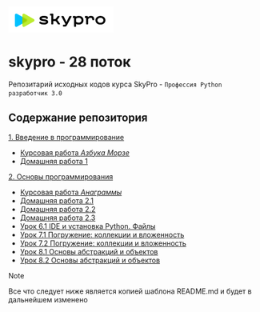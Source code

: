![](skypro.PNG) 
# skypro - 28 поток
Репозитарий исходных кодов курса SkyPro - `Профессия Python разработчик 3.0`

## Содержание репозитория
[1. Введение в программирование][Курс 1]
- [Курсовая работа _Азбука Морзе_][Курсовая работа 1] 
- [Домашняя работа 1] 

[2. Основы программирования][Курс 2]
- [Курсовая работа _Анаграммы_][Курсовая работа 2]
- [Домашняя работа 2.1] 
- [Домашняя работа 2.2]
- [Домашняя работа 2.3]
- [Урок 6.1 IDE и установка Python. Файлы][L61]
- [Урок 7.1 Погружение: коллекции и вложенность][L71]
- [Урок 7.2 Погружение: коллекции и вложенность][L72]
- [Урок 8.1 Основы абстракций и объектов][L81]
- [Урок 8.2 Основы абстракций и объектов][L82]

<!--
<details>
<summary>Исходники</summary>
Ссылки на источники

</details>
-->

> [!NOTE]
> Все что следует ниже является копией шаблона README.md и будет в дальнейшем изменено

<!--
## Getting Started

These instructions will get you a copy of the project up and running on your local machine for development and testing purposes. See deployment for notes on how to deploy the project on a live system.

### Prerequisites

What things you need to install the software and how to install them

```
Give examples
```

### Installing

A step by step series of examples that tell you how to get a development env running

Say what the step will be

```
Give the example
```

And repeat

```
until finished
```

End with an example of getting some data out of the system or using it for a little demo

## Running the tests

Explain how to run the automated tests for this system

### Break down into end to end tests

Explain what these tests test and why

```
Give an example
```

### And coding style tests

Explain what these tests test and why

```
Give an example
```

## Deployment

Add additional notes about how to deploy this on a live system

## Built With

* [Dropwizard](http://www.dropwizard.io/1.0.2/docs/) - The web framework used
* [Maven](https://maven.apache.org/) - Dependency Management
* [ROME](https://rometools.github.io/rome/) - Used to generate RSS Feeds

## Contributing

Please read [CONTRIBUTING.md](https://gist.github.com/PurpleBooth/b24679402957c63ec426) for details on our code of conduct, and the process for submitting pull requests to us.

## Versioning

We use [SemVer](http://semver.org/) for versioning. For the versions available, see the [tags on this repository](https://github.com/your/project/tags). 

## Authors

* **Billie Thompson** - *Initial work* - [PurpleBooth](https://github.com/PurpleBooth)

See also the list of [contributors](https://github.com/your/project/contributors) who participated in this project.

## License

This project is licensed under the MIT License - see the [LICENSE.md](LICENSE.md) file for details

## Acknowledgments

* Hat tip to anyone whose code was used
* Inspiration
* etc
-->

[//]: #ссылки

[Курс 1]: https://github.com/AndreyYuryev/skypro/sources/Block_1
[Курс 2]: https://github.com/AndreyYuryev/skypro/sources/Block_2

[Курсовая работа 1]: https://github.com/AndreyYuryev/skypro/tree/56c3c015982c52446adec4f1d33954e73c79b9da/sources/Block_1/Coursework
[Домашняя работа 1]: https://github.com/AndreyYuryev/skypro/sources/Block_1/Homework
[Курсовая работа 2]: https://github.com/AndreyYuryev/skypro/sources/Block_2/Coursework
[Домашняя работа 2.1]: https://github.com/AndreyYuryev/skypro/sources/Block_2/Homework_1
[Домашняя работа 2.2]: https://github.com/AndreyYuryev/skypro/sources/Block_2/Homework_2
[Домашняя работа 2.3]: https://github.com/AndreyYuryev/skypro/sources/Block_2/Homework_3
[L61]: https://github.com/AndreyYuryev/skypro/sources/Block_2/Lesson_6_1
[L71]: https://github.com/AndreyYuryev/skypro/sources/Block_2/Lesson_7_1
[L72]: https://github.com/AndreyYuryev/skypro/sources/Block_2/Lesson_7_1
[L81]: https://github.com/AndreyYuryev/skypro/sources/Block_2/Lesson_8_1
[L82]: https://github.com/AndreyYuryev/skypro/sources/Block_2/Lesson_8_2
